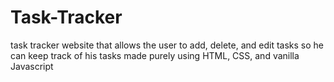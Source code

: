 # Task-Tracker
task tracker website that allows the user to add, delete, and edit tasks so he can keep track of his tasks made purely using HTML, CSS, and vanilla Javascript
